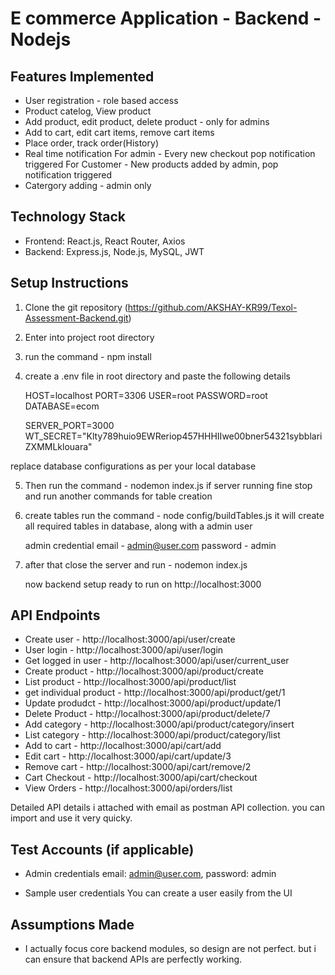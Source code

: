 # E commerce Application - Backend - Nodejs

## Features Implemented
- User registration - role based access
- Product catelog, View product
- Add product, edit product, delete product - only for admins
- Add to cart, edit cart items, remove cart items
- Place order, track order(History)
- Real time notification
    For admin - Every new checkout pop notification triggered
    For Customer - New products added by admin, pop notification triggered
- Catergory adding - admin only

## Technology Stack
- Frontend: React.js, React Router, Axios
- Backend: Express.js, Node.js, MySQL, JWT

## Setup Instructions
1. Clone the git repository (https://github.com/AKSHAY-KR99/Texol-Assessment-Backend.git)

2. Enter into project root directory

3. run the command - npm install

4. create a .env file in root directory and paste the following details

    HOST=localhost
    PORT=3306
    USER=root
    PASSWORD=root
    DATABASE=ecom

    SERVER_PORT=3000
    WT_SECRET="Klty789huio9EWReriop457HHHIIwe00bner54321sybblariZXMMLklouara"
  
  replace database configurations as per your local database

5. Then run the command - nodemon index.js
   if server running fine stop and run another commands for table creation

6. create tables
   run the command - node config/buildTables.js
   it will create all required tables in database, along with a admin user

   admin credential
   email - admin@user.com
   password - admin

7. after that close the server and run - nodemon index.js

   now backend setup ready to run on http://localhost:3000 

## API Endpoints
- Create user - http://localhost:3000/api/user/create
- User login - http://localhost:3000/api/user/login
- Get logged in user - http://localhost:3000/api/user/current_user
- Create product - http://localhost:3000/api/product/create
- List product - http://localhost:3000/api/product/list
- get individual product - http://localhost:3000/api/product/get/1
- Update produdct - http://localhost:3000/api/product/update/1
- Delete Product - http://localhost:3000/api/product/delete/7
- Add category - http://localhost:3000/api/product/category/insert
- List category - http://localhost:3000/api/product/category/list
- Add to cart - http://localhost:3000/api/cart/add
- Edit cart - http://localhost:3000/api/cart/update/3
- Remove cart - http://localhost:3000/api/cart/remove/2
- Cart Checkout - http://localhost:3000/api/cart/checkout
- View Orders - http://localhost:3000/api/orders/list

Detailed API details i attached with email as postman API collection. you can import and use it very quicky.

## Test Accounts (if applicable)
- Admin credentials
    email: admin@user.com, 
    password: admin

- Sample user credentials
    You can create a user easily from the UI

## Assumptions Made
- I actually focus core backend modules, so design are not perfect. but i can ensure that backend APIs are perfectly working.